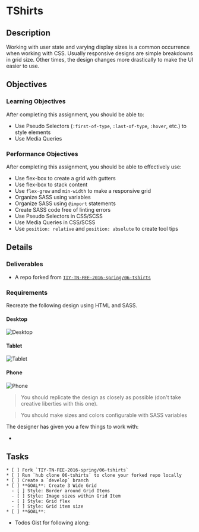 # TShirts

## Description

Working with user state and varying display sizes is a common occurrence when working with CSS.
Usually responsive designs are simple breakdowns in grid size.
Other times, the design changes more drastically to make the UI easier to use.

## Objectives

### Learning Objectives

After completing this assignment, you should be able to:

* Use Pseudo Selectors (`:first-of-type`, `:last-of-type`, `:hover`, etc.) to style elements
* Use Media Queries

### Performance Objectives

After completing this assignment, you should be able to effectively use:

* Use flex-box to create a grid with gutters
* Use flex-box to stack content
* Use `flex-grow` and `min-width` to make a responsive grid
* Organize SASS using variables
* Organize SASS using `@import` statements
* Create SASS code free of linting errors
* Use Pseudo Selectors in CSS/SCSS
* Use Media Queries in CSS/SCSS
* Use `position: relative` and `position: absolute` to create tool tips

## Details

### Deliverables

* A repo forked from [`TIY-TN-FEE-2016-spring/06-tshirts`](https://github.com/TIY-TN-FEE-2016-spring/06-tshirts)

### Requirements

Recreate the following design using HTML and SASS.

#### Desktop

![Desktop](./desktop.png)

#### Tablet

![Tablet](./tablet.png)

#### Phone

![Phone](./phone.png)

>You should replicate the design as closely as possible (don't take creative liberties with this one).

> You should make sizes and colors configurable with SASS variables

The designer has given you a few things to work with:

*


## Tasks

```
* [ ] Fork `TIY-TN-FEE-2016-spring/06-tshirts`
* [ ] Run `hub clone 06-tshirts` to clone your forked repo locally
* [ ] Create a `develop` branch
* [ ] **GOAL**: Create 3 Wide Grid
  - [ ] Style: Border around Grid Items
  - [ ] Style: Image sizes within Grid Item
  - [ ] Style: Grid flex
  - [ ] Style: Grid item size
* [ ] **GOAL**:
```

* Todos Gist for following along:
